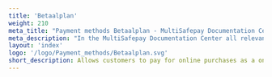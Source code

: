 ```yaml
---
title: 'Betaalplan'
weight: 210
meta_title: "Payment methods Betaalplan - MultiSafepay Documentation Center"
meta_description: "In the MultiSafepay Documentation Center all relevant information regarding our Plugins and API. As well as Support pages for Payment Method, Tools and General Questions. You can also find the contact details of our Support Team and Integration Team."
layout: 'index'
logo: '/logo/Payment_methods/Betaalplan.svg' 
short_description: Allows customers to pay for online purchases as a one-off post-payment or in monthly installments.
---
```


